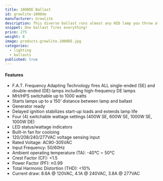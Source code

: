 ```yaml
---
title: 1000DE Ballast
id: growlite-1000de
manufacturer: Growlite
description: This diverse ballast runs almost any HID lamp you throw at it.
snippet: One ballast fires everything!
price: 275
weight: 8
image: products.growlite.1000DE.jpg
categories:
  - lighting
  - ballasts
published: true
---
```


#### Features

* F.A.T. Frequency Adapting Technology fires ALL single-ended (SE) and double-ended (DE) lamps including high-frequency DE lamps
* MH/HPS switchable up to 1000 watts
* Starts lamps up to a 150’ distance between lamp and ballast
* Generator ready
* Delayed ignition stabilizes start-up loads and extends lamp life
* Four (4) switchable wattage settings (400W SE, 600W SE, 1000W SE, 1000W DE)
* LED status/wattage indicators
* Built-in fan for cooloing
* 120/208/240/277VAC voltage sensing input
* Rated Voltage: AC90-305VAC
* Input Frequency: 50/60Hz
* Ambient operating temperature (TA): -40°C ~ 50°C
* Crest Factor (CF): <1.5
* Power Factor (PF): ≥0.99
* Total Harmonic Distortion (THD): <10%
* Current draw: 8.6A @ 120VAC, 4.1A @ 240VAC, 3.8A @ 277VAC
